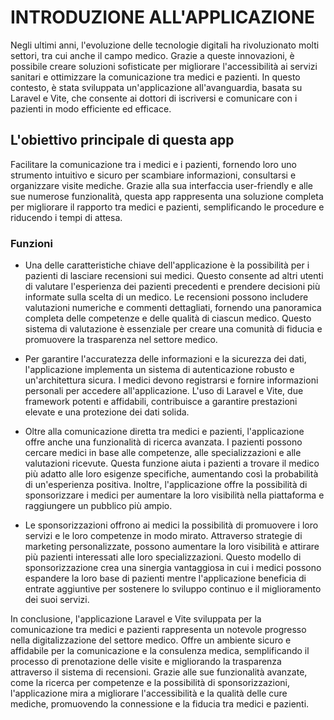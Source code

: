 # INTRODUZIONE ALL'APPLICAZIONE

Negli ultimi anni, l'evoluzione delle tecnologie digitali ha rivoluzionato molti settori, tra cui anche il campo medico. Grazie a queste innovazioni, è possibile creare soluzioni sofisticate per migliorare l'accessibilità ai servizi sanitari e ottimizzare la comunicazione tra medici e pazienti. In questo contesto, è stata sviluppata un'applicazione all'avanguardia, basata su Laravel e Vite, che consente ai dottori di iscriversi e comunicare con i pazienti in modo efficiente ed efficace.

## L'obiettivo principale di questa app

Facilitare la comunicazione tra i medici e i pazienti, fornendo loro uno strumento intuitivo e sicuro per scambiare informazioni, consultarsi e organizzare visite mediche. Grazie alla sua interfaccia user-friendly e alle sue numerose funzionalità, questa app rappresenta una soluzione completa per migliorare il rapporto tra medici e pazienti, semplificando le procedure e riducendo i tempi di attesa.


### Funzioni

* Una delle caratteristiche chiave dell'applicazione è la possibilità per i pazienti di lasciare recensioni sui medici. Questo consente ad altri utenti di valutare l'esperienza dei pazienti precedenti e prendere decisioni più informate sulla scelta di un medico. Le recensioni possono includere valutazioni numeriche e commenti dettagliati, fornendo una panoramica completa delle competenze e delle qualità di ciascun medico. Questo sistema di valutazione è essenziale per creare una comunità di fiducia e promuovere la trasparenza nel settore medico.

* Per garantire l'accuratezza delle informazioni e la sicurezza dei dati, l'applicazione implementa un sistema di autenticazione robusto e un'architettura sicura. I medici devono registrarsi e fornire informazioni personali per accedere all'applicazione. L'uso di Laravel e Vite, due framework potenti e affidabili, contribuisce a garantire prestazioni elevate e una protezione dei dati solida.

* Oltre alla comunicazione diretta tra medici e pazienti, l'applicazione offre anche una funzionalità di ricerca avanzata. I pazienti possono cercare medici in base alle competenze, alle specializzazioni e alle valutazioni ricevute. Questa funzione aiuta i pazienti a trovare il medico più adatto alle loro esigenze specifiche, aumentando così la probabilità di un'esperienza positiva. Inoltre, l'applicazione offre la possibilità di sponsorizzare i medici per aumentare la loro visibilità nella piattaforma e raggiungere un pubblico più ampio.

* Le sponsorizzazioni offrono ai medici la possibilità di promuovere i loro servizi e le loro competenze in modo mirato. Attraverso strategie di marketing personalizzate, possono aumentare la loro visibilità e attirare più pazienti interessati alle loro specializzazioni. Questo modello di sponsorizzazione crea una sinergia vantaggiosa in cui i medici possono espandere la loro base di pazienti mentre l'applicazione beneficia di entrate aggiuntive per sostenere lo sviluppo continuo e il miglioramento dei suoi servizi.

In conclusione, l'applicazione Laravel e Vite sviluppata per la comunicazione tra medici e pazienti rappresenta un notevole progresso nella digitalizzazione del settore medico. Offre un ambiente sicuro e affidabile per la comunicazione e la consulenza medica, semplificando il processo di prenotazione delle visite e migliorando la trasparenza attraverso il sistema di recensioni. Grazie alle sue funzionalità avanzate, come la ricerca per competenze e la possibilità di sponsorizzazioni, l'applicazione mira a migliorare l'accessibilità e la qualità delle cure mediche, promuovendo la connessione e la fiducia tra medici e pazienti.